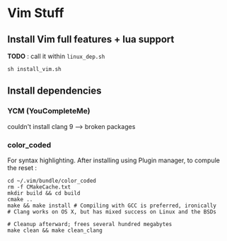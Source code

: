 # Vim Stuff 

## Install Vim full features + lua support 
**TODO** : call it within `linux_dep.sh`
```shell
sh install_vim.sh
```

## Install dependencies
### YCM (YouCompleteMe)

couldn't install clang 9 --> broken packages


### color_coded
For syntax highlighting.
After installing using Plugin manager, to compule the reset :
```shell 
cd ~/.vim/bundle/color_coded
rm -f CMakeCache.txt
mkdir build && cd build
cmake ..
make && make install # Compiling with GCC is preferred, ironically
# Clang works on OS X, but has mixed success on Linux and the BSDs

# Cleanup afterward; frees several hundred megabytes
make clean && make clean_clang
```
